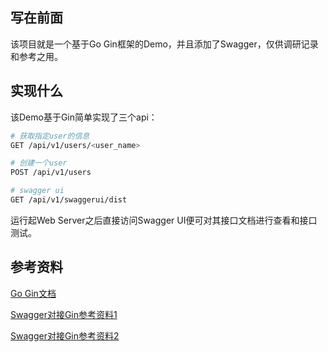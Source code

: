 ## 写在前面

该项目就是一个基于Go Gin框架的Demo，并且添加了Swagger，仅供调研记录和参考之用。

## 实现什么
该Demo基于Gin简单实现了三个api：

```bash
# 获取指定user的信息
GET /api/v1/users/<user_name>

# 创建一个user
POST /api/v1/users

# swagger ui
GET /api/v1/swaggerui/dist
```

运行起Web Server之后直接访问Swagger UI便可对其接口文档进行查看和接口测试。

## 参考资料
[Go Gin文档](https://github.com/gin-gonic/gin)

[Swagger对接Gin参考资料1](https://www.ribice.ba/swagger-golang/)

[Swagger对接Gin参考资料2](https://medium.com/@ribice/serve-swaggerui-within-your-golang-application-5486748a5ed4)
